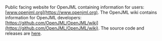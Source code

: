 Public facing website for OpenJML containing information for users: [www.openjml.org](https://www.openjml.org). 
The OpenJML wiki contains information for OpenJML developers: [https://github.com/OpenJML/OpenJML/wiki](https://github.com/OpenJML/OpenJML/wiki).
The source code and releases are [here](https://github.com/OpenJML/OpenJML).

